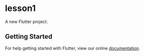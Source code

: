 # lesson1

A new Flutter project.

## Getting Started

For help getting started with Flutter, view our online
[documentation](https://flutter.io/).
